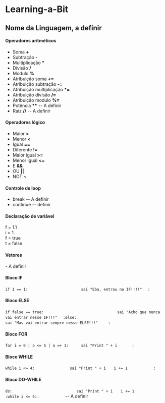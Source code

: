 <h1>Learning-a-Bit</h1>

<h2>Nome da Linguagem, a definir</h2>

<h4>Operadores aritméticos</h4>
<ul>
  <li>Soma <b>+</b></li>
  <li>Subtração <b>-</b></li>
  <li>Multiplicação <b>*</b></li>
  <li>Divisão <b>/</b></li>
  <li>Modulo <b>%</b></li>
  <li>Atribuição soma <b>+=</b></li>
  <li>Atribuição subtração <b>-=</b></li>
  <li>Atribuição multiplicação <b>*=</b></li>
  <li>Atribuição divisão <b>/=</b></li>
  <li>Atribuição modulo <b>%=</b></li>
  <li>Potência <b>**</b> -- A definir</li>
  <li>Raiz <b>//</b> -- A definir</li>
</ul>

<h4>Operadores lógico</h4>
<ul>
  <li>Maior <b>></b></li>
  <li>Menor <b>&lt;</b></li>
  <li>Igual <b>==</b></li>
  <li>Diferente <b>!=</b></li>
  <li>Maior igual <b>>=</b></li>
  <li>Menor igual <b>&lt;=</b></li>
  <li>E <b>&amp;&amp;</b></li>
  <li>OU <b>||</b></li>
  <li>NOT <b>~</b></li>
</ul>

<h4>Controle de loop</h4>
<ul>
  <li>break -- A definir</li>
  <li>continue -- definir</li>
</ul>

<h4>Declaração de variável</h4>
f = 1.1<br>
i = 1<br>
f = true<br>
t = false<br>

<h4>Vetores</h4>
- A definir

<h4>Bloco IF</h4>
<code>if 1 == 1:                     </code>
<code>  sai "Eba, entrou no IF!!!!"  </code>
<code>:                              </code>

<h4>Bloco ELSE</h4>
<code>if false == true:                              </code>
<code>  sai "Acho que nunca vai entrar nesse IF!!!"  </code>
<code>:else:                                         </code>
<code>  sai "Mas vai entrar sempre nesse ELSE!!!"    </code>
<code>:                                              </code>

<h4>Bloco FOR</h4>
<code>for i = 0 | a &lt;= 5 | a =+ 1:   </code>
<code>  sai &quot;Print &quot; + i      </code>
<code>:                                 </code>

<h4>Bloco WHILE</h4>
<code>while i &lt;= 4:             </code>
<code>&nbsp;&nbsp;sai "Print " + i </code>
<code>&nbsp;&nbsp;i += 1           </code>
<code>:                            </code>

<h4>Bloco DO-WHILE</h4>
<code>do:                          </code>
<code>&nbsp;&nbsp;sai "Print " + i </code>
<code>&nbsp;&nbsp;i += 1           </code>
<code>:while i &lt;= 4::           </code> -- A definir
